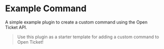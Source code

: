 # Example Command
A simple example plugin to create a custom command using the Open Ticket API.

> Use this plugin as a starter template for adding a custom command to Open Ticket!